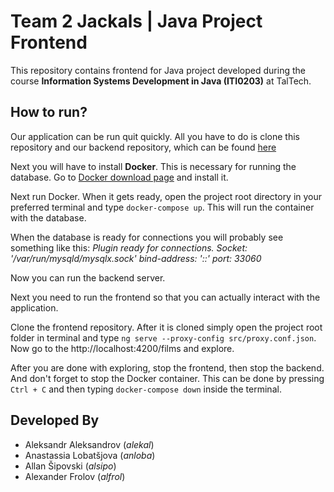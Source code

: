 # Team 2 Jackals | Java Project Frontend

This repository contains frontend for Java project developed during the course
**Information Systems Development in Java (ITI0203)** at TalTech.

## How to run?

Our application can be run quit quickly.
All you have to do is clone this repository and our backend repository, which can be found
[here](https://github.com/alfrol/filmsearch-back) 

Next you will have to install **Docker**. This is necessary for running the database.
Go to [Docker download page](https://hub.docker.com/?overlay=onboarding) and install it.

Next run Docker. When it gets ready, open the project root directory in your preferred terminal
and type `docker-compose up`. This will run the container with the database.

When the database is ready for connections you will probably see something like this:
*Plugin ready for connections. Socket: '/var/run/mysqld/mysqlx.sock' bind-address: '::' port: 33060*

Now you can run the backend server.

Next you need to run the frontend so that you can actually interact with the application.

Clone the frontend repository. After it is cloned simply open the project root folder in terminal and 
type `ng serve --proxy-config src/proxy.conf.json`. Now go to the http://localhost:4200/films and explore.

After you are done with exploring, stop the frontend, then stop the backend. And don't forget to stop the
Docker container. This can be done by pressing `Ctrl + C` and then typing `docker-compose down` inside the terminal.

## Developed By

* Aleksandr Aleksandrov (*alekal*)
* Anastassia Lobatšjova (*anloba*)
* Allan Šipovski (*alsipo*)
* Alexander Frolov (*alfrol*)
